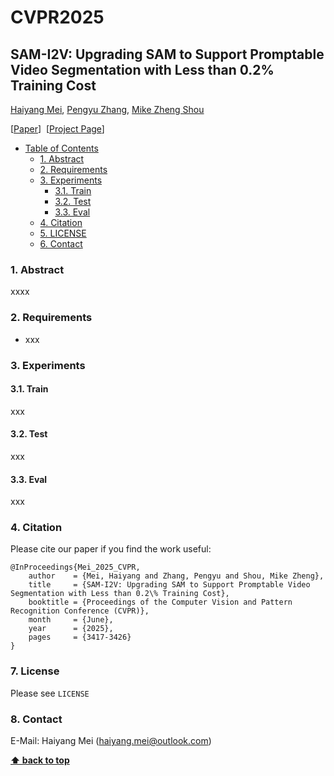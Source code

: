 # CVPR2025

## SAM-I2V: Upgrading SAM to Support Promptable Video Segmentation with Less than 0.2% Training Cost
[Haiyang Mei](https://mhaiyang.github.io/), [Pengyu Zhang](https://scholar.google.com/citations?user=GPGbDfQAAAAJ&hl=en), [Mike Zheng Shou](https://sites.google.com/view/showlab)

[[Paper](https://openaccess.thecvf.com/content/CVPR2025/html/Mei_SAM-I2V_Upgrading_SAM_to_Support_Promptable_Video_Segmentation_with_Less_CVPR_2025_paper.html)]&nbsp;&nbsp;[[Project Page](https://github.com/showlab/SAM-I2V)]

- [Table of Contents](#-SAM-I2V)
  * [1. Abstract](#1-abstract)
  * [2. Requirements](#2-requirements)
  * [3. Experiments](#3-experiments)
    + [3.1. Train](#31-train)
    + [3.2. Test](#32-test)
    + [3.3. Eval](#33-eval)
  * [4. Citation](#4-citation)
  * [5. LICENSE](#5-license)
  * [6. Contact](#6-contact)

### 1. Abstract

xxxx

### 2. Requirements
* xxx


### 3. Experiments

#### 3.1. Train
xxx 

#### 3.2. Test
xxx

#### 3.3. Eval
xxx

### 4. Citation
Please cite our paper if you find the work useful:

```
@InProceedings{Mei_2025_CVPR,
    author    = {Mei, Haiyang and Zhang, Pengyu and Shou, Mike Zheng},
    title     = {SAM-I2V: Upgrading SAM to Support Promptable Video Segmentation with Less than 0.2\% Training Cost},
    booktitle = {Proceedings of the Computer Vision and Pattern Recognition Conference (CVPR)},
    month     = {June},
    year      = {2025},
    pages     = {3417-3426}
}
```

### 7. License

Please see `LICENSE`

### 8. Contact
E-Mail: Haiyang Mei (haiyang.mei@outlook.com)


**[⬆ back to top](#1-abstract)**